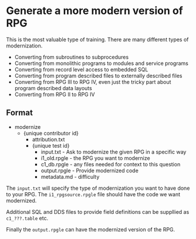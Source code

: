 # Generate a more modern version of RPG

This is the most valuable type of training.  There are many different types of modernization.  

- Converting from subroutines to subprocedures
- Converting from monolithic programs to modules and service programs
- Converting from record level access to embedded SQL
- Converting from program described files to externally described files
- Converting from RPG III to RPG IV, even just the tricky part about program described data layouts
- Converting from RPG II to RPG IV

## Format

- modernize
  - {unique contributor id}
    - attribution.txt
    - {unique test id}
      - input.txt - Ask to modernize the given RPG in a specific way
      - i1_old.rpgle - the RPG you want to modernize
      - c1_db.rpgle - any files needed for context to this question
      - output.rpgle - Provide modernized code
      - metadata.md - difficulty

The `input.txt` will specify the type of modernization you want to have done to your RPG.
The `i1_rpgsource.rpgle` file should have the code we want modernized.  

Additional SQL and DDS files to provide field definitions can be suppllied as `c1_???.table` etc.

Finally the `output.rpgle` can have the modernized version of the RPG.
